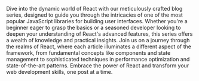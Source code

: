 Dive into the dynamic world of React with our meticulously crafted blog series, designed to guide you through the intricacies of one of the most popular JavaScript libraries for building user interfaces. Whether you're a beginner eager to grasp the basics or a seasoned developer looking to deepen your understanding of React's advanced features, this series offers a wealth of knowledge and practical insights. Join us on a journey through the realms of React, where each article illuminates a different aspect of the framework, from fundamental concepts like components and state management to sophisticated techniques in performance optimization and state-of-the-art patterns. Embrace the power of React and transform your web development skills, one post at a time.
